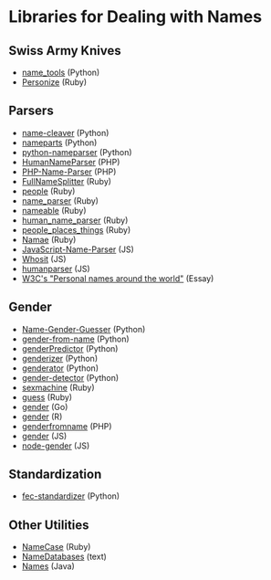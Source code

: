 Libraries for Dealing with Names
=================================


## Swiss Army Knives

* [name_tools](https://github.com/sunlightlabs/name_tools) (Python)
* [Personize](https://github.com/codeprimate/personize) (Ruby)

## Parsers

* [name-cleaver](https://github.com/sunlightlabs/name-cleaver) (Python)
* [nameparts](https://github.com/polera/nameparts) (Python)
* [python-nameparser](https://github.com/derek73/python-nameparser) (Python)
* [HumanNameParser](http://jasonpriem.org/human-name-parse/) (PHP)
* [PHP-Name-Parser](https://github.com/joshfraser/PHP-Name-Parser) (PHP)
* [FullNameSplitter](https://github.com/pahanix/full-name-splitter) (Ruby)
* [people](https://github.com/mericson/people) (Ruby)
* [name_parser](https://github.com/dfhcc/name_parser) (Ruby)
* [nameable](https://github.com/chorn/nameable) (Ruby)
* [human_name_parser](https://github.com/abachman/human_name_parser) (Ruby)
* [people_places_things](https://github.com/dburkes/people_places_things) (Ruby)
* [Namae](https://github.com/berkmancenter/namae) (Ruby)
* [JavaScript-Name-Parser](https://github.com/joshfraser/JavaScript-Name-Parser) (JS)
* [Whosit](https://github.com/mediocre/whosit) (JS)
* [humanparser](https://github.com/chovy/humanparser) (JS)
* [W3C's "Personal names around the world"](http://www.w3.org/International/questions/qa-personal-names) (Essay)

## Gender

* [Name-Gender-Guesser](https://github.com/amacinho/Name-Gender-Guesser) (Python)
* [gender-from-name](https://github.com/Bemmu/gender-from-name) (Python)
* [genderPredictor](https://github.com/sholiday/genderPredictor) (Python)
* [genderizer](https://github.com/muatik/genderizer/) (Python)
* [genderator](https://github.com/bmuller/genderator) (Python)
* [gender-detector](https://github.com/malev/gender-detector) (Python)
* [sexmachine](https://github.com/bmuller/sexmachine) (Ruby)
* [guess](https://github.com/ankane/guess) (Ruby)
* [gender](https://github.com/hstove/gender) (Go)
* [gender](https://github.com/ropensci/gender) (R)
* [genderfromname](https://github.com/petewarden/genderfromname) (PHP)
* [gender](https://github.com/mopsled/gender) (JS)
* [node-gender](https://github.com/martinrue/node-gender) (JS)

## Standardization

* [fec-standardizer](https://github.com/cjdd3b/fec-standardizer) (Python)

## Other Utilities

* [NameCase](https://github.com/tenderlove/namecase) (Ruby)
* [NameDatabases](https://github.com/enorvelle/NameDatabases) (text)
* [Names](https://github.com/DallanQ/Names) (Java)
